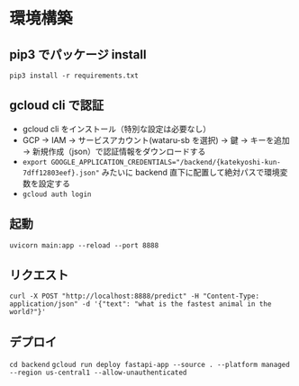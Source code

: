 # 環境構築

## pip3 でパッケージ install

`pip3 install -r requirements.txt`

## gcloud cli で認証

- gcloud cli をインストール（特別な設定は必要なし）
- GCP -> IAM -> サービスアカウント(wataru-sb を選択) -> 鍵 -> キーを追加 -> 新規作成（json）で認証情報をダウンロードする
- `export GOOGLE_APPLICATION_CREDENTIALS="/backend/{katekyoshi-kun-7dff12803eef}.json"` みたいに backend 直下に配置して絶対パスで環境変数を設定する
- `gcloud auth login`

## 起動

`uvicorn main:app --reload --port 8888`

## リクエスト

`curl -X POST "http://localhost:8888/predict" -H "Content-Type: application/json" -d '{"text": "what is the fastest animal in the world?"}'`

## デプロイ

`cd backend`
`gcloud run deploy fastapi-app --source . --platform managed --region us-central1 --allow-unauthenticated`
